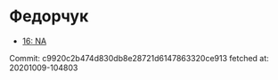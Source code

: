 # Федорчук
- [16: NA](16.md)

Commit: c9920c2b474d830db8e28721d6147863320ce913
 fetched at: 20201009-104803
